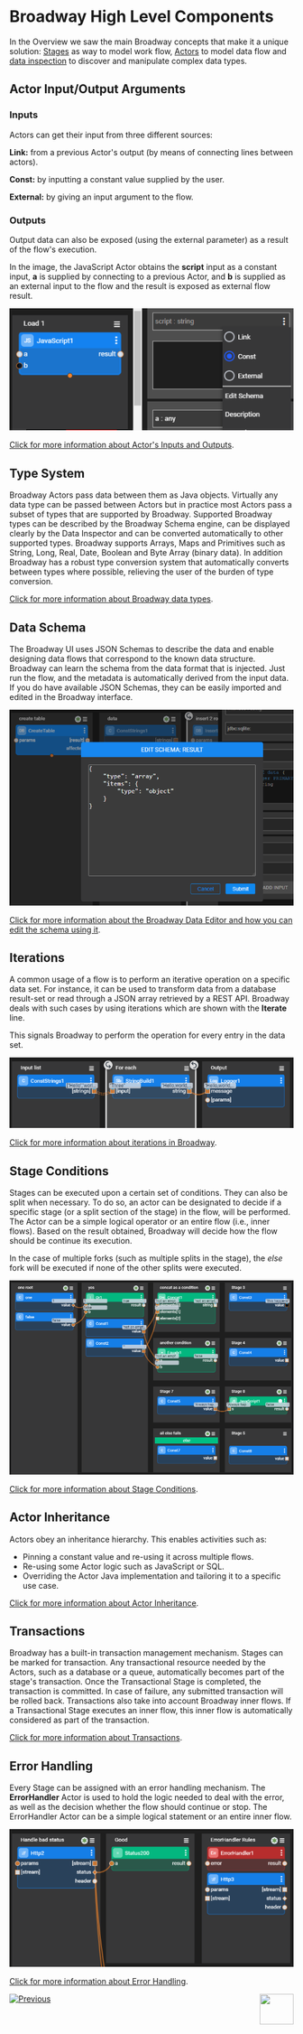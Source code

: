 # Broadway High Level Components


In the Overview we saw the main Broadway concepts that make it a unique solution:
[Stages](19_broadway_flow_stages.md) as way to model work flow, [Actors](03_broadway_actor.md) to model data flow and [data inspection](27_broadway_data_inspection.md) to
discover and manipulate complex data types.

## Actor Input/Output Arguments

### Inputs 

Actors can get their input from three different sources:

**Link:** from a previous Actor's output (by means of connecting lines between actors).

**Const:** by inputting a constant value supplied by the user.

**External:** by giving an input argument to the flow.


### Outputs 

Output data can also be exposed (using the external parameter) as a result of the flow's execution. 

In the image, the JavaScript Actor obtains the **script** input as a constant input, **a** is supplied by connecting to a previous Actor, and **b** is supplied as an external input to the flow and the result is exposed as external flow result.

![image](images/input-output-args.PNG)

[Click for more information about Actor's Inputs and Outputs](03_broadway_actor_window.md#actors-inputs-and-outputs).

## Type System

Broadway Actors pass data between them as Java objects. Virtually any data type can be passed between Actors but in practice most Actors pass a subset of types that are supported by Broadway.  Supported Broadway types can be described by the Broadway Schema engine, can be displayed clearly by the Data Inspector and can be converted automatically to other supported types.
Broadway supports Arrays, Maps and Primitives such as String, Long, Real, Date, Boolean and Byte Array (binary data).
In addition Broadway has a robust type conversion system that automatically converts between types where possible, relieving the user of the burden of type conversion.

[Click for more information about Broadway data types](05_data_types.md#data-types-in-broadway).

## Data Schema

The Broadway UI uses JSON Schemas to describe the data and enable designing data flows that correspond to the known data structure.
Broadway can learn the schema from the data format that is injected. 
Just run the flow, and the metadata is automatically derived from the input data. If you do have available JSON Schemas, they can be easily imported and edited in the Broadway interface.

<img src="images/overview_edit_schema.PNG" />

[Click for more information about the Broadway Data Editor and how you can edit the schema using it](27_broadway_data_inspection.md).

## Iterations

A common usage of a flow is to perform an iterative operation on a specific data set. For instance, it can be used to transform data from a database result-set or read through a JSON array retrieved by a REST API.
Broadway deals with such cases by using iterations which are shown with the **Iterate** line. 

This signals Broadway to perform the operation for every entry in the data set.

<img src="images/overview_iterate.png" >

[Click for more information about iterations in Broadway](21_iterations.md).

## Stage Conditions

Stages can be executed upon a certain set of conditions. They can also be split when necessary. 
To do so, an actor can be designated to decide if a specific stage (or a split section of the stage) in the flow, will be performed. The Actor can be a simple logical operator or an entire flow (i.e., inner flows). 
Based on the result obtained, Broadway will decide how the flow should be continue its execution.

In the case of multiple forks (such as multiple splits in the stage), the *else* fork will be executed if none of the other splits were executed.

<img src="images/overview_condition.png">

[Click for more information about Stage Conditions](19_broadway_flow_stages.md#what-is-a-stage-condition).

## Actor Inheritance

Actors obey an inheritance hierarchy. This enables activities such as:
- Pinning a constant value and re-using it across multiple flows. 
- Re-using some Actor logic such as JavaScript or SQL.
- Overriding the Actor Java implementation and tailoring it to a specific use case.  

[Click for more information about Actor Inheritance](06_export_actor.md).

## Transactions

Broadway has a built-in transaction management mechanism. Stages can be marked for transaction. Any transactional resource needed by the Actors, such as a database or a queue, automatically becomes part of the stage's transaction. Once the Transactional Stage is completed, the transaction is committed. In case of failure, any submitted transaction will be rolled back.
Transactions also take into account Broadway inner flows. If a Transactional Stage executes an inner flow, this inner flow is automatically considered as part of the transaction.

[Click for more information about Transactions](23_transactions.md).

## Error Handling

Every Stage can be assigned with an error handling mechanism. The **ErrorHandler** Actor is used to hold the logic needed to deal with the error, as well as the decision whether the flow should continue or stop. The ErrorHandler Actor can be a simple logical statement or an entire inner flow.

<img src="images/overview_error.png" >

[Click for more information about Error Handling](24_error_handling.md).



[![Previous](/articles/images/Previous.png)](01_broadway_overview.md)[<img align="right" width="60" height="54" src="/articles/images/Next.png">](02a_broadway_flow_overview.md)
